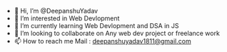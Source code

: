 - 👋 Hi, I’m @DeepanshuYadav
- 👀 I’m interested in Web Devlopment
- 🌱 I’m currently  learning Web Devlopment and DSA in JS
- 💞️ I’m looking to collaborate on Any web dev project or freelance work
- 📫 How to reach me Mail : deepanshuyadav1811@gmail.com   

<!---
Deepanshuyadav05/Deepanshuyadav05 is a ✨ special ✨ repository because its `README.md` (this file) appears on your GitHub profile.
You can click the Preview link to take a look at your changes.
--->
